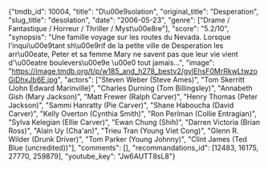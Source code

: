 {"tmdb_id": 10004, "title": "D\u00e9solation", "original_title": "Desperation", "slug_title": "desolation", "date": "2006-05-23", "genre": ["Drame / Fantastique / Horreur / Thriller / Myst\u00e8re"], "score": "5.2/10", "synopsis": "Une famille voyage sur les routes du Nevada. Lorsque l'inqui\u00e9tant sh\u00e9rif de la petite ville de Desperation les arr\u00eate, Peter et sa femme Mary ne savent pas que leur vie vient d'\u00eatre boulevers\u00e9e \u00e0 tout jamais...", "image": "https://image.tmdb.org/t/p/w185_and_h278_bestv2/gylEhsF0MrRkwLtwzoGiDhxJb6E.jpg", "actors": ["Steven Weber (Steve Ames)", "Tom Skerritt (John Edward Marinville)", "Charles Durning (Tom Billingsley)", "Annabeth Gish (Mary Jackson)", "Matt Frewer (Ralph Carver)", "Henry Thomas (Peter Jackson)", "Sammi Hanratty (Pie Carver)", "Shane Haboucha (David Carver)", "Kelly Overton (Cynthia Smith)", "Ron Perlman (Collie Entragian)", "Sylva Kelegian (Ellie Carver)", "Ewan Chung (Shih)", "Darren Victoria (Brian Ross)", "Alain Uy (Cha'an)", "Trieu Tran (Young Viet Cong)", "Glenn R. Wilder (Drunk Driver)", "Tom Parker (Young Johnny)", "Clint James (Ted Blue (uncredited))"], "comments": [], "recommandations_id": [12483, 16175, 27770, 259879], "youtube_key": "Jw6AUTT8sL8"}
